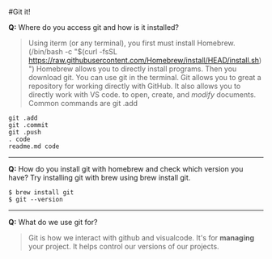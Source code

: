 #Git it!

**Q:** Where do you access git and how is it installed?
> Using iterm (or any terminal), you first must install Homebrew. (/bin/bash -c "$(curl -fsSL https://raw.githubusercontent.com/Homebrew/install/HEAD/install.sh)")
> Homebrew allows you to directly install programs.  Then you download git.  You can use git in the terminal. Git allows you to great a repository for working directly with GitHub. It also allows you to directly work with VS code. to open, create, and _modify_ documents.
> Common commands are git .add
```
git .add
git .commit
git .push
. code
readme.md code
```
---
**Q:** How do you install git with homebrew and check which version you have?
Try installing git with brew using brew install git.
```
$ brew install git
$ git --version
```
---
**Q:** What do we use git for?
> Git is how we interact with github and visualcode.  It's for **managing** your project.  It helps control our versions of our projects.
